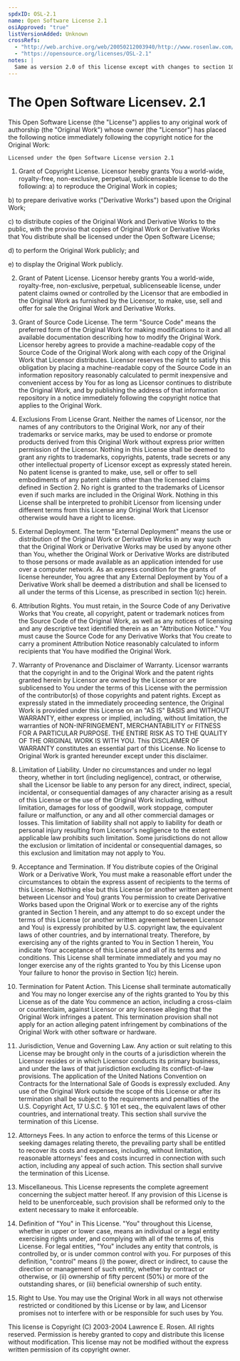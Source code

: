 ```yaml
---
spdxID: OSL-2.1
name: Open Software License 2.1
osiApproved: "true"
listVersionAdded: Unknown
crossRefs: 
  - "http://web.archive.org/web/20050212003940/http://www.rosenlaw.com/osl21.htm"
  - "https://opensource.org/licenses/OSL-2.1"
notes: |
  Same as version 2.0 of this license except with changes to section 10
---
```


# The Open Software Licensev. 2.1

This Open Software License (the "License") applies to any original work of authorship (the "Original Work") whose owner (the "Licensor") has placed the following notice immediately following the copyright notice for the Original Work:

```
Licensed under the Open Software License version 2.1
```

1) Grant of Copyright License. Licensor hereby grants You a world-wide, royalty-free, non-exclusive, perpetual, sublicenseable license to do the following:
  a) to reproduce the Original Work in copies;

  b) to prepare derivative works ("Derivative Works") based upon the Original Work;

  c) to distribute copies of the Original Work and Derivative Works to the public, with the proviso that copies of Original Work or Derivative Works that You distribute shall be licensed under the Open Software License;

  d) to perform the Original Work publicly; and

  e) to display the Original Work publicly.

2) Grant of Patent License. Licensor hereby grants You a world-wide, royalty-free, non-exclusive, perpetual, sublicenseable license, under patent claims owned or controlled by the Licensor that are embodied in the Original Work as furnished by the Licensor, to make, use, sell and offer for sale the Original Work and Derivative Works.

3) Grant of Source Code License. The term "Source Code" means the preferred form of the Original Work for making modifications to it and all available documentation describing how to modify the Original Work. Licensor hereby agrees to provide a machine-readable copy of the Source Code of the Original Work along with each copy of the Original Work that Licensor distributes. Licensor reserves the right to satisfy this obligation by placing a machine-readable copy of the Source Code in an information repository reasonably calculated to permit inexpensive and convenient access by You for as long as Licensor continues to distribute the Original Work, and by publishing the address of that information repository in a notice immediately following the copyright notice that applies to the Original Work.

4) Exclusions From License Grant. Neither the names of Licensor, nor the names of any contributors to the Original Work, nor any of their trademarks or service marks, may be used to endorse or promote products derived from this Original Work without express prior written permission of the Licensor. Nothing in this License shall be deemed to grant any rights to trademarks, copyrights, patents, trade secrets or any other intellectual property of Licensor except as expressly stated herein. No patent license is granted to make, use, sell or offer to sell embodiments of any patent claims other than the licensed claims defined in Section 2. No right is granted to the trademarks of Licensor even if such marks are included in the Original Work. Nothing in this License shall be interpreted to prohibit Licensor from licensing under different terms from this License any Original Work that Licensor otherwise would have a right to license.

5) External Deployment. The term "External Deployment" means the use or distribution of the Original Work or Derivative Works in any way such that the Original Work or Derivative Works may be used by anyone other than You, whether the Original Work or Derivative Works are distributed to those persons or made available as an application intended for use over a computer network. As an express condition for the grants of license hereunder, You agree that any External Deployment by You of a Derivative Work shall be deemed a distribution and shall be licensed to all under the terms of this License, as prescribed in section 1(c) herein.

6) Attribution Rights. You must retain, in the Source Code of any Derivative Works that You create, all copyright, patent or trademark notices from the Source Code of the Original Work, as well as any notices of licensing and any descriptive text identified therein as an "Attribution Notice." You must cause the Source Code for any Derivative Works that You create to carry a prominent Attribution Notice reasonably calculated to inform recipients that You have modified the Original Work.

7) Warranty of Provenance and Disclaimer of Warranty. Licensor warrants that the copyright in and to the Original Work and the patent rights granted herein by Licensor are owned by the Licensor or are sublicensed to You under the terms of this License with the permission of the contributor(s) of those copyrights and patent rights. Except as expressly stated in the immediately proceeding sentence, the Original Work is provided under this License on an "AS IS" BASIS and WITHOUT WARRANTY, either express or implied, including, without limitation, the warranties of NON-INFRINGEMENT, MERCHANTABILITY or FITNESS FOR A PARTICULAR PURPOSE. THE ENTIRE RISK AS TO THE QUALITY OF THE ORIGINAL WORK IS WITH YOU. This DISCLAIMER OF WARRANTY constitutes an essential part of this License. No license to Original Work is granted hereunder except under this disclaimer.

8) Limitation of Liability. Under no circumstances and under no legal theory, whether in tort (including negligence), contract, or otherwise, shall the Licensor be liable to any person for any direct, indirect, special, incidental, or consequential damages of any character arising as a result of this License or the use of the Original Work including, without limitation, damages for loss of goodwill, work stoppage, computer failure or malfunction, or any and all other commercial damages or losses. This limitation of liability shall not apply to liability for death or personal injury resulting from Licensor's negligence to the extent applicable law prohibits such limitation. Some jurisdictions do not allow the exclusion or limitation of incidental or consequential damages, so this exclusion and limitation may not apply to You.

9) Acceptance and Termination. If You distribute copies of the Original Work or a Derivative Work, You must make a reasonable effort under the circumstances to obtain the express assent of recipients to the terms of this License. Nothing else but this License (or another written agreement between Licensor and You) grants You permission to create Derivative Works based upon the Original Work or to exercise any of the rights granted in Section 1 herein, and any attempt to do so except under the terms of this License (or another written agreement between Licensor and You) is expressly prohibited by U.S. copyright law, the equivalent laws of other countries, and by international treaty. Therefore, by exercising any of the rights granted to You in Section 1 herein, You indicate Your acceptance of this License and all of its terms and conditions. This License shall terminate immediately and you may no longer exercise any of the rights granted to You by this License upon Your failure to honor the proviso in Section 1(c) herein.

10) Termination for Patent Action. This License shall terminate automatically and You may no longer exercise any of the rights granted to You by this License as of the date You commence an action, including a cross-claim or counterclaim, against Licensor or any licensee alleging that the Original Work infringes a patent. This termination provision shall not apply for an action alleging patent infringement by combinations of the Original Work with other software or hardware.

11) Jurisdiction, Venue and Governing Law. Any action or suit relating to this License may be brought only in the courts of a jurisdiction wherein the Licensor resides or in which Licensor conducts its primary business, and under the laws of that jurisdiction excluding its conflict-of-law provisions. The application of the United Nations Convention on Contracts for the International Sale of Goods is expressly excluded. Any use of the Original Work outside the scope of this License or after its termination shall be subject to the requirements and penalties of the U.S. Copyright Act, 17 U.S.C. § 101 et seq., the equivalent laws of other countries, and international treaty. This section shall survive the termination of this License.

12) Attorneys Fees. In any action to enforce the terms of this License or seeking damages relating thereto, the prevailing party shall be entitled to recover its costs and expenses, including, without limitation, reasonable attorneys' fees and costs incurred in connection with such action, including any appeal of such action. This section shall survive the termination of this License.

13) Miscellaneous. This License represents the complete agreement concerning the subject matter hereof. If any provision of this License is held to be unenforceable, such provision shall be reformed only to the extent necessary to make it enforceable.

14) Definition of "You" in This License. "You" throughout this License, whether in upper or lower case, means an individual or a legal entity exercising rights under, and complying with all of the terms of, this License. For legal entities, "You" includes any entity that controls, is controlled by, or is under common control with you. For purposes of this definition, "control" means (i) the power, direct or indirect, to cause the direction or management of such entity, whether by contract or otherwise, or (ii) ownership of fifty percent (50%) or more of the outstanding shares, or (iii) beneficial ownership of such entity.

15) Right to Use. You may use the Original Work in all ways not otherwise restricted or conditioned by this License or by law, and Licensor promises not to interfere with or be responsible for such uses by You.

This license is Copyright (C) 2003-2004 Lawrence E. Rosen. All rights reserved. Permission is hereby granted to copy and distribute this license without modification. This license may not be modified without the express written permission of its copyright owner.
